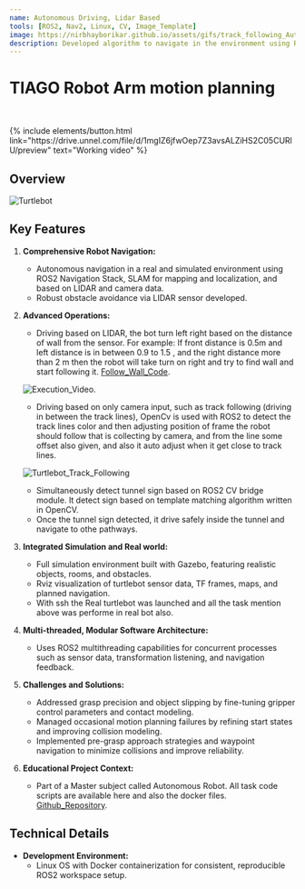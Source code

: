 ```yaml
---
name: Autonomous Driving, Lidar Based
tools: [ROS2, Nav2, Linux, CV, Image_Template]
image: https://nirbhayborikar.github.io/assets/gifs/track_following_Autonomous_Robot.gif
description: Developed algorithm to navigate in the environment using ROS2, Nav2, Computer Vision. Performed SLAM of the environment, drive based on LIDAR data input. Used CV Bridge for tracking lane with camera via template matching in OpenCv, also used camera for tunnel sign detection and then navigating in tunnel. Small autobot called turtlebot is used for all the operation.
---
```

# TIAGO Robot Arm motion planning

<br>

<p class="text-center">
{% include elements/button.html link="https://drive.unnel.com/file/d/1mgIZ6jfwOep7Z3avsALZiHS2C05CURlU/preview" text="Working video" %}
</p>

## Overview



![Turtlebot](https://nirbhayborikar.github.io/assets/images/tiago_demo_robo.png)

## Key Features

1. **Comprehensive Robot Navigation:**
   - Autonomous navigation in a real and simulated environment using ROS2 Navigation Stack, SLAM for mapping and localization, and based on LIDAR and camera data.
   - Robust obstacle avoidance via LIDAR sensor developed.

2. **Advanced Operations:**
   - Driving based on LIDAR, the bot turn left right based on the distance of wall from the sensor. For example: If front distance is 0.5m and left distance is in between 0.9 to 1.5 , and the right distance more than 2 m then the robot will take turn on right and try to find wall and start following it. [Follow_Wall_Code](https://github.com/nirbhayborikar/Turtlebot_Navigation).
   
   ![Execution_Video](https://nirbhayborikar.github.io/assets/gif/Autonomous_Robot_Turtlebot_wall_follow.gif).
   
   - Driving based on only camera input, such as track following (driving in between the track lines), OpenCv is used with ROS2 to detect the track lines color and then adjusting position of frame the robot should follow that is collecting by camera, and from the line some offset also given, and also it auto adjust when it get close to track lines.

   ![Turtlebot_Track_Following](https://nirbhayborikar.github.io/assets/gif/track_following_Autonomous_Robot.gif)
   
   - Simultaneously detect tunnel sign based on ROS2 CV bridge module. It detect sign based on template matching algorithm written in OpenCV.
   - Once the tunnel sign detected, it drive safely inside the tunnel and navigate to othe pathways.

3. **Integrated Simulation and Real world:**
   - Full simulation environment built with Gazebo, featuring realistic objects, rooms, and obstacles.
   - Rviz visualization of turtlebot sensor data, TF frames, maps, and planned navigation.
   - With ssh the Real turtlebot was launched and all the task mention above was performe in real bot also.

4. **Multi-threaded, Modular Software Architecture:**
   - Uses ROS2 multithreading capabilities for concurrent processes such as sensor data, transformation listening, and navigation feedback.
  
5. **Challenges and Solutions:**
   - Addressed grasp precision and object slipping by fine-tuning gripper control parameters and contact modeling.
   - Managed occasional motion planning failures by refining start states and improving collision modeling.
   - Implemented pre-grasp approach strategies and waypoint navigation to minimize collisions and improve reliability.

6. **Educational Project Context:**
   - Part of a Master subject called Autonomous Robot.  All task code scripts are available here and also the docker files. [Github_Repository](https://github.com/nirbhayborikar/Turtlebot_Navigation).

## Technical Details

- **Development Environment:**
  - Linux OS with Docker containerization for consistent, reproducible ROS2 workspace setup.
  